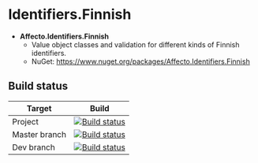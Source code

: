 # Identifiers.Finnish
* **Affecto.Identifiers.Finnish**
  * Value object classes and validation for different kinds of Finnish identifiers.
  * NuGet: https://www.nuget.org/packages/Affecto.Identifiers.Finnish

## Build status

| Target | Build |
| -----------------------|------------------|
| Project | [![Build status](https://ci.appveyor.com/api/projects/status/h847ocwm3sntmx06?svg=true)](https://ci.appveyor.com/project/johannesvaltonen/dotnet-identifiers-finnish) |
| Master branch | [![Build status](https://ci.appveyor.com/api/projects/status/h847ocwm3sntmx06/branch/master?svg=true)](https://ci.appveyor.com/project/johannesvaltonen/dotnet-identifiers-finnish/branch/master) |
| Dev branch | [![Build status](https://ci.appveyor.com/api/projects/status/h847ocwm3sntmx06/branch/dev?svg=true)](https://ci.appveyor.com/project/johannesvaltonen/dotnet-identifiers-finnish/branch/dev) |
